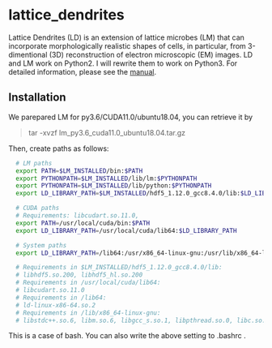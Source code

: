 # lattice_dendrites
Lattice Dendrites (LD) is an extension of lattice microbes (LM) that can incorporate morphologically realistic shapes of cells, in particular, from 3-dimentional (3D) reconstruction of electron microscopic (EM) images. LD and LM work on Python2. I will rewrite them to work on Python3. For detailed information, please see the [manual](https://urakubo.github.io/lattice_dendrites/).


## Installation

We parepared LM for py3.6/CUDA11.0/ubuntu18.04, you can retrieve it by

  > tar -xvzf lm_py3.6_cuda11.0_ubuntu18.04.tar.gz

Then, create paths as follows:

```bash
  # LM paths
  export PATH=$LM_INSTALLED/bin:$PATH
  export PYTHONPATH=$LM_INSTALLED/lib/lm:$PYTHONPATH
  export PYTHONPATH=$LM_INSTALLED/lib/python:$PYTHONPATH
  export LD_LIBRARY_PATH=$LM_INSTALLED/hdf5_1.12.0_gcc8.4.0/lib:$LD_LIBRARY_PATH

  # CUDA paths
  # Requirements: libcudart.so.11.0, 
  export PATH=/usr/local/cuda/bin:$PATH
  export LD_LIBRARY_PATH=/usr/local/cuda/lib64:$LD_LIBRARY_PATH

  # System paths
  export LD_LIBRARY_PATH=/lib64:/usr/x86_64-linux-gnu:/usr/lib/x86_64-linux-gnu:$LD_LIBRARY_PATH

  # Requirements in $LM_INSTALLED/hdf5_1.12.0_gcc8.4.0/lib:
  # libhdf5.so.200, libhdf5_hl.so.200
  # Requirements in /usr/local/cuda/lib64:
  # libcudart.so.11.0
  # Requirements in /lib64:
  # ld-linux-x86-64.so.2
  # Requirements in /lib/x86_64-linux-gnu:
  # libstdc++.so.6, libm.so.6, libgcc_s.so.1, libpthread.so.0, libc.so.6, libz.so.1, libdl.so.2, librt.so.1, libpython3.6m.so.1.0, libexpat.so.1, libutil.so.1

```

This is a case of bash. You can also write the above setting to .bashrc .

